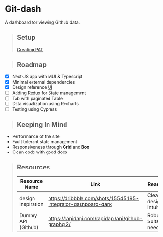 # Git-dash

A dashboard for viewing Github data.

> ## Setup
>
> [Creating PAT](https://docs.github.com/en/github/authenticating-to-github/keeping-your-account-and-data-secure/creating-a-personal-access-token)

> ## Roadmap

- [x] Next-JS app with MUI & Typescript
- [x] Minimal external dependencies
- [x] Design reference [UI](https://dribbble.com/shots/15545195-Integrator-dashboard-dark)
- [ ] Adding Redux for State management
- [ ] Tab with paginated Table
- [ ] Data visualization using Recharts
- [ ] Testing using Cypress
      <br>

> ## Keeping In Mind

- Performance of the site
- Fault tolerant state management
- Responsiveness through **Grid** and **Box**
- Clean code with good docs
  <br>

> ## Resources
>
> | Resource Name      | Link                                                          | Reason                  |
> | ------------------ | ------------------------------------------------------------- | ----------------------- |
> | design inspiration | https://dribbble.com/shots/15545195-Integrator-dashboard-dark | Clean design, Intuitive |
> | Dummy API (Github) | https://rapidapi.com/rapidapi/api/github-graphql2/            | Robust, Suits needs     |

<br>
